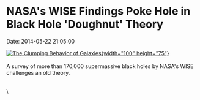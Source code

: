 NASA\'s WISE Findings Poke Hole in Black Hole \'Doughnut\' Theory
=================================================================

Date: 2014-05-22 21:05:00

[![The Clumping Behavior of
Galaxies](http://www.jpl.nasa.gov/images/wise/20140522/pia18012-226.jpg){width="100"
height="75"}](http://www.jpl.nasa.gov/news/news.cfm?release=2014-163&rn=news.xml&rst=4157)\
\
A survey of more than 170,000 supermassive black holes by NASA\'s WISE
challenges an old theory.

\
\
